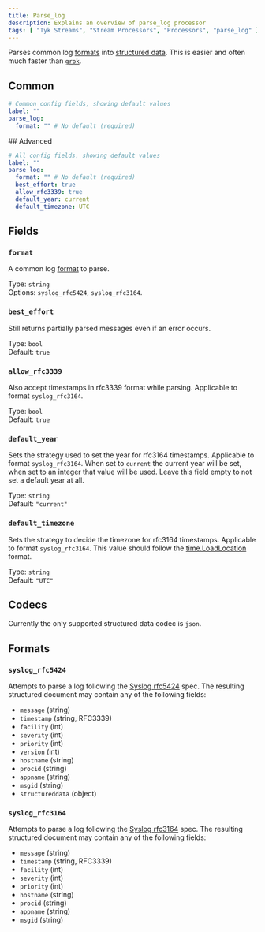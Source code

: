 ```yaml
---
title: Parse_log
description: Explains an overview of parse_log processor
tags: [ "Tyk Streams", "Stream Processors", "Processors", "parse_log" ]
---
```


Parses common log [formats](#formats) into [structured data](#codecs). This is easier and often much faster than [`grok`](/docs/components/processors/grok).

## Common

```yml
# Common config fields, showing default values
label: ""
parse_log:
  format: "" # No default (required)
```

## Advanced

```yml
# All config fields, showing default values
label: ""
parse_log:
  format: "" # No default (required)
  best_effort: true
  allow_rfc3339: true
  default_year: current
  default_timezone: UTC
```

## Fields

### `format`

A common log [format](#formats) to parse.


Type: `string`  
Options: `syslog_rfc5424`, `syslog_rfc3164`.

### `best_effort`

Still returns partially parsed messages even if an error occurs.


Type: `bool`  
Default: `true`  

### `allow_rfc3339`

Also accept timestamps in rfc3339 format while parsing. Applicable to format `syslog_rfc3164`.


Type: `bool`  
Default: `true`  

### `default_year`

Sets the strategy used to set the year for rfc3164 timestamps. Applicable to format `syslog_rfc3164`. When set to `current` the current year will be set, when set to an integer that value will be used. Leave this field empty to not set a default year at all.


Type: `string`  
Default: `"current"`  

### `default_timezone`

Sets the strategy to decide the timezone for rfc3164 timestamps. Applicable to format `syslog_rfc3164`. This value should follow the [time.LoadLocation](https://golang.org/pkg/time/#LoadLocation) format.


Type: `string`  
Default: `"UTC"`  

## Codecs

Currently the only supported structured data codec is `json`.

## Formats

### `syslog_rfc5424`

Attempts to parse a log following the [Syslog rfc5424](https://tools.ietf.org/html/rfc5424) spec. The resulting structured document may contain any of the following fields:

- `message` (string)
- `timestamp` (string, RFC3339)
- `facility` (int)
- `severity` (int)
- `priority` (int)
- `version` (int)
- `hostname` (string)
- `procid` (string)
- `appname` (string)
- `msgid` (string)
- `structureddata` (object)

### `syslog_rfc3164`

Attempts to parse a log following the [Syslog rfc3164](https://tools.ietf.org/html/rfc3164) spec. The resulting structured document may contain any of the following fields:

- `message` (string)
- `timestamp` (string, RFC3339)
- `facility` (int)
- `severity` (int)
- `priority` (int)
- `hostname` (string)
- `procid` (string)
- `appname` (string)
- `msgid` (string)

